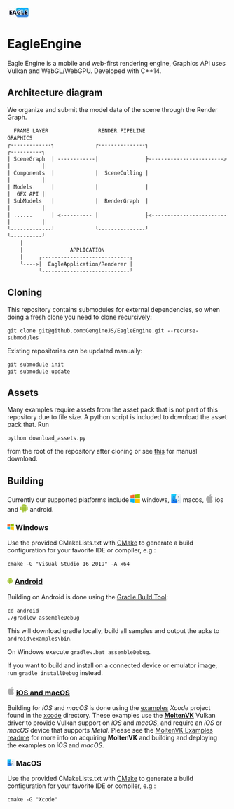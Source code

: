 ![Eagle Logo](./icons/eagle_logo.jpg)
# EagleEngine 

Eagle Engine is a mobile and web-first rendering engine, Graphics API uses Vulkan and WebGL/WebGPU. Developed with C++14.

## Architecture diagram

We organize and submit the model data of the scene through the Render Graph.

```          
  FRAME LAYER                RENDER PIPELINE                             GRAPHICS
┌-------------┐             ┌---------------┐                          ┌----------┐
| SceneGraph  | ------------|               ├------------------------> |          |
| Components  |             |  SceneCulling |                          |          |
| Models      |             |               |                          |  GFX API |
| SubModels   |             |  RenderGraph  |                          |          |
| ......      | <---------- |               ├<------------------------ |          |
└-------------┘             └---------------┘                          └----------┘
    |             
    |               APPLICATION              
    |     ┌----------------------------┐
    └---->|  EagleApplication/Renderer |
          └----------------------------┘
```
## Cloning

This repository contains submodules for external dependencies, so when doing a fresh clone you need to clone recursively:

```
git clone git@github.com:GengineJS/EagleEngine.git --recurse-submodules
```

Existing repositories can be updated manually:

```
git submodule init
git submodule update
```
## Assets

Many examples require assets from the asset pack that is not part of this repository due to file size. A python script is included to download the asset pack that. Run

```
python download_assets.py
```
from the root of the repository after cloning or see [this](data/README.md) for manual download.

## Building

Currently our supported platforms include <img src="./icons/windowslogo.png" alt="" height="22px" valign="bottom"> windows, <img src="./icons/macos.png" alt="" height="22px" valign="bottom"> macos, <img src="./icons/applelogo.png" alt="" height="22px" valign="bottom"> ios and <img src="./icons/androidlogo.png" alt="" height="22px" valign="bottom"> android.

### <img src="./icons/windowslogo.png" alt="" height="15px"> Windows 

Use the provided CMakeLists.txt with [CMake](https://cmake.org) to generate a build configuration for your favorite IDE or compiler, e.g.:

```
cmake -G "Visual Studio 16 2019" -A x64
```

### <img src="./icons/androidlogo.png" alt="" height="15px"> [Android](android/)

Building on Android is done using the [Gradle Build Tool](https://gradle.org/):

```
cd android
./gradlew assembleDebug
```
This will download gradle locally, build all samples and output the apks to ```android\examples\bin```.

On Windows execute `gradlew.bat assembleDebug`.

If you want to build and install on a connected device or emulator image, run ```gradle installDebug``` instead.

### <img src="./icons/applelogo.png" alt="" height="20px"> [iOS and macOS](xcode/)

Building for *iOS* and *macOS* is done using the [examples](xcode/examples.xcodeproj) *Xcode* project found in the [xcode](xcode) directory. These examples use the [**MoltenVK**](https://moltengl.com/moltenvk) Vulkan driver to provide Vulkan support on *iOS* and *macOS*, and require an *iOS* or *macOS* device that supports *Metal*. Please see the [MoltenVK Examples readme](xcode/README_MoltenVK_Examples.md) for more info on acquiring **MoltenVK** and building and deploying the examples on *iOS* and *macOS*.

### <img src="./icons/macos.png" alt="" height="15px"> MacOS
Use the provided CMakeLists.txt with [CMake](https://cmake.org) to generate a build configuration for your favorite IDE or compiler, e.g.:
```
cmake -G "Xcode"
```